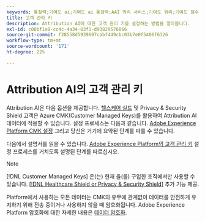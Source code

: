 ```yaml
---
keywords: 통찰력;기여도 ai;기여도 ai 통찰력;AAI 쿼리 서비스;기여도 쿼리;기여도 점수;AAI의 고객 관리 키
title: 고객 관리 키
description: Attribution AI에 대한 고객 관리 키를 설정하는 방법을 알아봅니다.
exl-id: c00bf1a0-cc4c-4a34-83f1-d93829576866
source-git-commit: f28558d5939607cabf449cbc03b7e0f5406f6326
workflow-type: tm+mt
source-wordcount: '171'
ht-degree: 22%

---
```


# Attribution AI의 고객 관리 키

Attribution AI은 다음 옵션을 제공합니다. [헬스케어 실드](https://www.adobe.com/kr/trust/compliance/hipaa-ready.html) 및 Privacy &amp; Security Shield 고객은 Azure CMK(Customer Managed Keys)를 활용하여 Attribution AI 데이터에 적용할 수 있습니다. 설정 프로세스는 다음과 같습니다. [Adobe Experience Platform CMK 설정](../../../landing/governance-privacy-security/customer-managed-keys/overview.md) 그리고 당신은 거기에 요약된 단계를 따를 수 있습니다.

다음에서 설명서를 읽을 수 있습니다. [Adobe Experience Platform의 고객 관리 키](../../../landing/governance-privacy-security/encryption.md) 설정 프로세스를 거치도록 설명된 단계를 따르십시오.

>[!NOTE]
>
>[!DNL Customer Managed Keys] 은(는) 현재 을(를) 구입한 조직에서만 사용할 수 있습니다. [[!DNL Healthcare Shield or Privacy & Security Shield]](https://experienceleague.adobe.com/docs/blueprints-learn/architecture/vertical-blueprints/healthcare-vertical.html%3Flang%3Den) 추가 기능 제공.

Platform에서 사용하는 모든 데이터는 CMK의 유무에 관계없이 데이터를 안전하게 유지하기 위해 전송 중이거나 사용하지 않을 때 암호화됩니다. Adobe Experience Platform 암호화에 대한 자세한 내용은 [데이터 암호화](../../../landing/governance-privacy-security/encryption.md).
